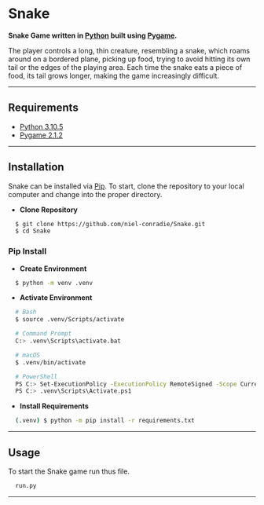 # **Snake**

**Snake Game written in [Python](https://www.python.org) built using [Pygame](https://www.pygame.org/news).**

The player controls a long, thin creature, resembling a snake, which roams around on a bordered plane, picking up food, trying to avoid hitting its own tail or the edges of the playing area. Each time the snake eats a piece of food, its tail grows longer, making the game increasingly difficult.

----
## **Requirements**

- [Python 3.10.5](https://www.python.org/downloads/release/python-3105/)
- [Pygame 2.1.2](https://www.pygame.org/news)
----
## **Installation**

Snake can be installed via [Pip](https://pypi.org/project/pip/). To start, clone the repository to your local computer and change into the proper directory.

* **Clone Repository**
```bash
  $ git clone https://github.com/niel-conradie/Snake.git
  $ cd Snake
```
### **Pip Install**

* **Create Environment**
```bash
  $ python -m venv .venv
```
* **Activate Environment**
```bash
  # Bash
  $ source .venv/Scripts/activate

  # Command Prompt
  C:> .venv\Scripts\activate.bat

  # macOS
  $ .venv/bin/activate

  # PowerShell
  PS C:> Set-ExecutionPolicy -ExecutionPolicy RemoteSigned -Scope CurrentUser
  PS C:> .venv\Scripts\Activate.ps1
```
* **Install Requirements**
```bash
  (.venv) $ python -m pip install -r requirements.txt
```
----
## **Usage**

To start the Snake game run thus file.
```bash
  run.py
```
----